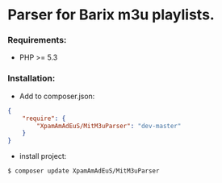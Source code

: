 # Parser for Barix m3u playlists.


### Requirements:

- PHP >= 5.3


### Installation:

- Add to composer.json:

```json
{
    "require": {
        "XpamAmAdEuS/MitM3uParser": "dev-master"
    }
}
```
- install project:

```bash
$ composer update XpamAmAdEuS/MitM3uParser
```
